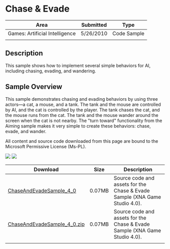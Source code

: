 # Chase & Evade

|Area|Submitted|Type|
|-|-|-|
Games: Artificial Intelligence|5/26/2010|Code Sample
||||

## Description

This sample shows how to implement several simple behaviors for AI, including chasing, evading, and wandering.

## Sample Overview

This sample demonstrates chasing and evading behaviors by using three actors—a cat, a mouse, and a tank. The tank and the mouse are controlled by AI, and the cat is controlled by the player. The tank chases the cat, and the mouse runs from the cat. The tank and the mouse wander around the screen when the cat is not nearby. The "turn toward" functionality from the Aiming sample makes it very simple to create these behaviors: chase, evade, and wander.

All content and source code downloaded from this page are bound to the Microsoft Permissive License (Ms-PL).

![](https://github.com/simondarksidej/XNAGameStudio/blob/master/Images/XNA_ChaseAndEvade_01_small.jpg?raw=true)
![](https://github.com/simondarksidej/XNAGameStudio/blob/master/Images/XNA_ChaseAndEvade_02_small.jpg?raw=true)

Download | Size | Description
---|---|---|
[ChaseAndEvadeSample_4_0](https://github.com/simondarksidej/XNAGameStudio/tree/master/Samples/ChaseAndEvadeSample_4_0) | 0.07MB | Source code and assets for the Chase & Evade Sample (XNA Game Studio 4.0).
[ChaseAndEvadeSample_4_0.zip](https://github.com/simondarksidej/XNAGameStudioZips/raw/zips/ChaseAndEvadeSample_4_0.zip) | 0.07MB | Source code and assets for the Chase & Evade Sample (XNA Game Studio 4.0).
||||
